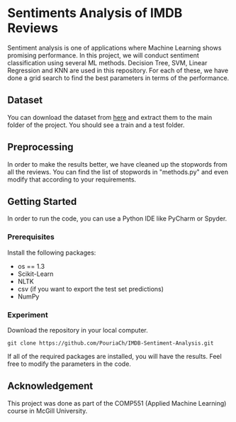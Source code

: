 # Sentiments Analysis of IMDB Reviews

Sentiment analysis is one of applications where Machine Learning shows promising performance. In this project, we will conduct sentiment classification using several ML methods. Decision Tree, SVM, Linear Regression and KNN are used in this repository. For each of these, we have done a grid search to find the best parameters in terms of the performance. 
## Dataset
You can download the dataset from [here](https://drive.google.com/open?id=1kiRwts8yhw4E-MM82_VcIRkRhlXsBnWG) and extract them to the main folder of the project. You should see a train and a test folder. 
## Preprocessing
In order to make the results better, we have cleaned up the stopwords from all the reviews. You can find the list of stopwords in "methods.py" and even modify that according to your requirements.
## Getting Started
In order to run the code, you can use a Python IDE like PyCharm or Spyder. 
### Prerequisites
Install the following packages: 
* os == 1.3
* Scikit-Learn
* NLTK
* csv (if you want to export the test set predictions)
* NumPy
### Experiment
Download the repository in your local computer. 
```
git clone https://github.com/PouriaCh/IMDB-Sentiment-Analysis.git
```
If all of the required packages are installed, you will have the results. Feel free to modify the parameters in the code.
## Acknowledgement
This project was done as part of the COMP551 (Applied Machine Learning) course in McGill University.
